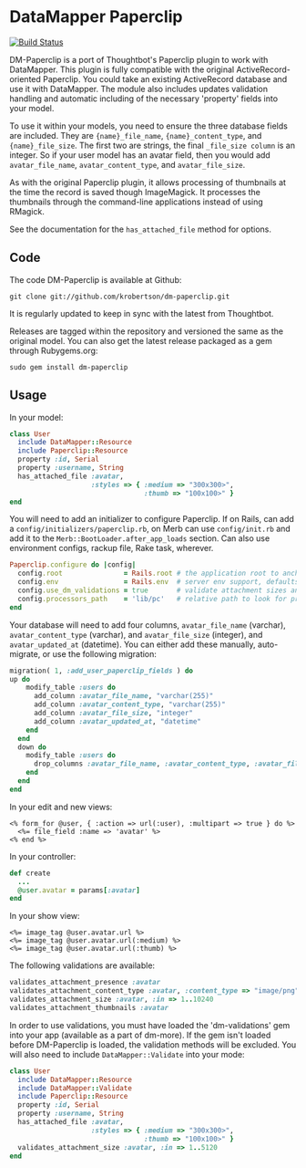 # DataMapper Paperclip

[![Build Status](https://secure.travis-ci.org/krobertson/dm-paperclip.png?branch=master)](https://travis-ci.org/krobertson/dm-paperclip)

DM-Paperclip is a port of Thoughtbot's Paperclip plugin to work with DataMapper.
This plugin is fully compatible with the original ActiveRecord-oriented
Paperclip.  You could take an existing ActiveRecord database and use it with
DataMapper. The module also includes updates validation handling and automatic
including of the necessary 'property' fields into your model.

To use it within your models, you need to ensure the three database fields are
included.  They are `{name}_file_name`, `{name}_content_type`, and
`{name}_file_size`.  The first two are strings, the final `_file_size column`
is an integer. So if your user model has an avatar field, then you would add
`avatar_file_name`, `avatar_content_type`, and `avatar_file_size`.

As with the original Paperclip plugin, it allows processing of thumbnails at
the time the record is saved though ImageMagick. It processes the thumbnails
through the command-line applications instead of using RMagick.

See the documentation for the `has_attached_file` method for options.

## Code

The code DM-Paperclip is available at Github:

```
git clone git://github.com/krobertson/dm-paperclip.git
```

It is regularly updated to keep in sync with the latest from Thoughtbot.

Releases are tagged within the repository and versioned the same as the
original model.  You can also get the latest release packaged as a gem through
Rubygems.org:

```
sudo gem install dm-paperclip
```

## Usage

In your model:

```ruby
class User
  include DataMapper::Resource
  include Paperclip::Resource
  property :id, Serial
  property :username, String
  has_attached_file :avatar,
                    :styles => { :medium => "300x300>",
                                 :thumb => "100x100>" }
end
```

You will need to add an initializer to configure Paperclip.  If on Rails, can
add a `config/initializers/paperclip.rb`, on Merb can use `config/init.rb` and
add it to the `Merb::BootLoader.after_app_loads` section.  Can also use
environment configs, rackup file, Rake task, wherever.

```ruby
Paperclip.configure do |config|
  config.root               = Rails.root # the application root to anchor relative urls (defaults to Dir.pwd)
  config.env                = Rails.env  # server env support, defaults to ENV['RACK_ENV'] or 'development'
  config.use_dm_validations = true       # validate attachment sizes and such, defaults to false
  config.processors_path    = 'lib/pc'   # relative path to look for processors, defaults to 'lib/paperclip_processors'
end
```

Your database will need to add four columns, `avatar_file_name` (varchar),
`avatar_content_type` (varchar), and `avatar_file_size` (integer), and
`avatar_updated_at` (datetime).  You can either add these manually, auto-
migrate, or use the following migration:

```ruby
migration( 1, :add_user_paperclip_fields ) do
up do
    modify_table :users do
      add_column :avatar_file_name, "varchar(255)"
      add_column :avatar_content_type, "varchar(255)"
      add_column :avatar_file_size, "integer"
      add_column :avatar_updated_at, "datetime"
    end
  end
  down do
    modify_table :users do
      drop_columns :avatar_file_name, :avatar_content_type, :avatar_file_size, :avatar_updated_at
    end
  end
end
```

In your edit and new views:

```erb
<% form_for @user, { :action => url(:user), :multipart => true } do %>
  <%= file_field :name => 'avatar' %>
<% end %>
```

In your controller:

``` ruby
def create
  ...
  @user.avatar = params[:avatar]
end
```

In your show view:

```erb
<%= image_tag @user.avatar.url %>
<%= image_tag @user.avatar.url(:medium) %>
<%= image_tag @user.avatar.url(:thumb) %>
```

The following validations are available:

```ruby
validates_attachment_presence :avatar
validates_attachment_content_type :avatar, :content_type => "image/png"
validates_attachment_size :avatar, :in => 1..10240
validates_attachment_thumbnails :avatar
```

In order to use validations, you must have loaded the 'dm-validations' gem into
your app (available as a part of dm-more).  If the gem isn't loaded before
DM-Paperclip is loaded, the validation methods will be excluded.  You will also
need to include `DataMapper::Validate` into your mode:

```ruby
class User
  include DataMapper::Resource
  include DataMapper::Validate
  include Paperclip::Resource
  property :id, Serial
  property :username, String
  has_attached_file :avatar,
                    :styles => { :medium => "300x300>",
                                 :thumb => "100x100>" }
  validates_attachment_size :avatar, :in => 1..5120
end
```
